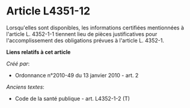 # Article L4351-12

Lorsqu'elles sont disponibles, les informations certifiées mentionnées à l'article L. 4352-1-1 tiennent lieu de pièces
justificatives pour l'accomplissement des obligations prévues à l'article L. 4352-1.

**Liens relatifs à cet article**

_Créé par_:

  - Ordonnance n°2010-49 du 13 janvier 2010 - art. 2

_Anciens textes_:

  - Code de la santé publique - art. L4352-1-2 (T)
